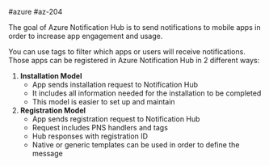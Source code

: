 #azure #az-204 

The goal of Azure Notification Hub is to send notifications to mobile apps in order to increase app engagement and usage.

You can use tags to filter which apps or users will receive notifications.
Those apps can be registered in Azure Notification Hub in 2 different ways:
1. **Installation Model**
	- App sends installation request to Notification Hub
	- It includes all information needed for the installation to be completed
	- This model is easier to set up and maintain
2. **Registration Model**
	- App sends registration request to Notification Hub
	- Request includes PNS handlers and tags
	- Hub responses with registration ID
	- Native or generic templates can be used in order to define the message